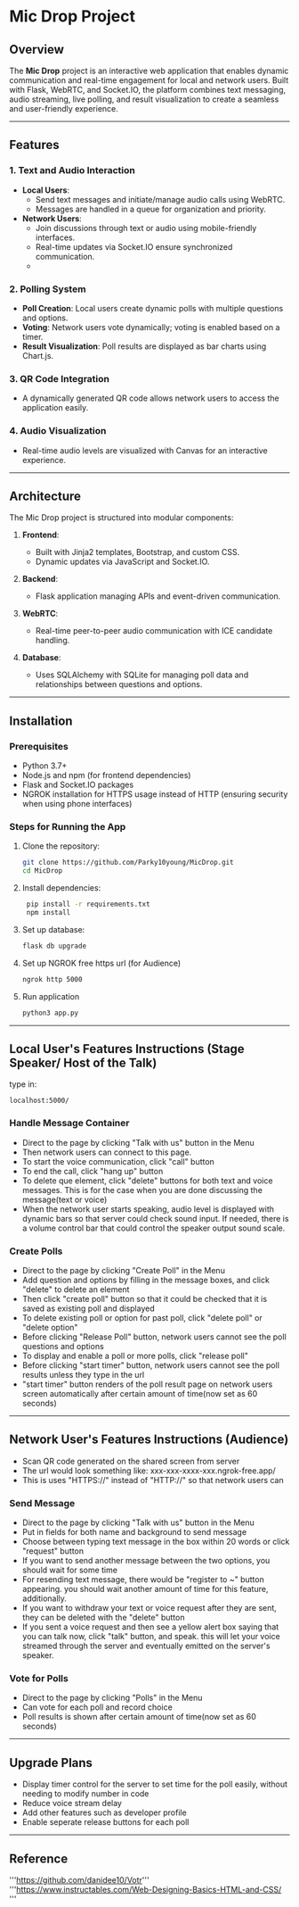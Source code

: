# Mic Drop Project

## Overview
The **Mic Drop** project is an interactive web application that enables dynamic communication and real-time engagement for local and network users. Built with Flask, WebRTC, and Socket.IO, the platform combines text messaging, audio streaming, live polling, and result visualization to create a seamless and user-friendly experience.

---

## Features
### 1. Text and Audio Interaction
- **Local Users**:
  - Send text messages and initiate/manage audio calls using WebRTC.
  - Messages are handled in a queue for organization and priority.
- **Network Users**:
  - Join discussions through text or audio using mobile-friendly interfaces.
  - Real-time updates via Socket.IO ensure synchronized communication.
  - 

### 2. Polling System
- **Poll Creation**: Local users create dynamic polls with multiple questions and options.
- **Voting**: Network users vote dynamically; voting is enabled based on a timer.
- **Result Visualization**: Poll results are displayed as bar charts using Chart.js.

### 3. QR Code Integration
- A dynamically generated QR code allows network users to access the application easily.

### 4. Audio Visualization
- Real-time audio levels are visualized with Canvas for an interactive experience.

---

## Architecture
The Mic Drop project is structured into modular components:
1. **Frontend**:
   - Built with Jinja2 templates, Bootstrap, and custom CSS.
   - Dynamic updates via JavaScript and Socket.IO.
2. **Backend**:
   - Flask application managing APIs and event-driven communication.
3. **WebRTC**:
   - Real-time peer-to-peer audio communication with ICE candidate handling.

4. **Database**:
   - Uses SQLAlchemy with SQLite for managing poll data and relationships between questions and options.

---

## Installation

### Prerequisites
- Python 3.7+
- Node.js and npm (for frontend dependencies)
- Flask and Socket.IO packages
- NGROK installation for HTTPS usage instead of HTTP (ensuring security when using phone interfaces)

### Steps for Running the App
1. Clone the repository:
   ```bash
   git clone https://github.com/Parky10young/MicDrop.git
   cd MicDrop

2. Install dependencies:
   ```bash
    pip install -r requirements.txt
    npm install

3. Set up database:
   ```bash
   flask db upgrade

4. Set up NGROK free https url (for Audience)
   ```cmd
   ngrok http 5000

5. Run application
   ```bash
   python3 app.py

---

## Local User's Features Instructions (Stage Speaker/ Host of the Talk)
type in:
```url
localhost:5000/
```

### Handle Message Container
- Direct to the page by clicking "Talk with us" button in the Menu
- Then network users can connect to this page.
- To start the voice communication, click "call" button
- To end the call, click "hang up" button
- To delete que element, click "delete" buttons for both text and voice messages. This is for the case when you are done discussing the message(text or voice)
- When the network user starts speaking, audio level is displayed with dynamic bars so that server could check sound input. If needed, there is a volume control bar that could control the speaker output sound scale.

### Create Polls
- Direct to the page by clicking "Create Poll" in the Menu
- Add question and options by filling in the message boxes, and click "delete" to delete an element
- Then click "create poll" button so that it could be checked that it is saved as existing poll and displayed
- To delete existing poll or option for past poll, click "delete poll" or "delete option"  
- Before clicking "Release Poll" button, network users cannot see the poll questions and options
- To display and enable a poll or more polls, click "release poll"
- Before clicking "start timer" button, network users cannot see the poll results unless they type in the url
- "start timer" button renders of the poll result page on network users screen automatically after certain amount of time(now set as 60 seconds)

---

## Network User's Features Instructions (Audience)
- Scan QR code generated on the shared screen from server
- The url would look something like: xxx-xxx-xxxx-xxx.ngrok-free.app/
- This is uses "HTTPS://" instead of "HTTP://" so that network users can 

### Send Message
- Direct to the page by clicking "Talk with us" button in the Menu
- Put in fields for both name and background to send message
- Choose between typing text message in the box within 20 words or click "request" button
- If you want to send another message between the two options, you should wait for some time
- For resending text message, there would be "register to ~" button appearing. you should wait another amount of time for this feature, additionally.
- If you want to withdraw your text or voice request after they are sent, they can be deleted with the "delete" button
- If you sent a voice request and then see a yellow alert box saying that you can talk now, click "talk" button, and speak. this will let your voice streamed through the server and eventually emitted on the server's speaker.

### Vote for Polls
- Direct to the page by clicking "Polls" in the Menu
- Can vote for each poll and record choice
- Poll results is shown after certain amount of time(now set as 60 seconds)

---

## Upgrade Plans
- Display timer control for the server to set time for the poll easily, without needing to modify number in code
- Reduce voice stream delay
- Add other features such as developer profile
- Enable seperate release buttons for each poll

---

## Reference
'''https://github.com/danidee10/Votr'''
'''https://www.instructables.com/Web-Designing-Basics-HTML-and-CSS/ '''


